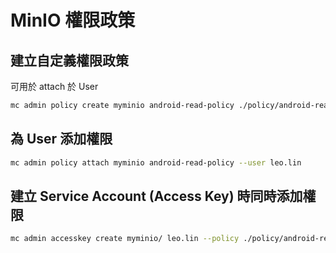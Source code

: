 # MinIO 權限政策

## 建立自定義權限政策

可用於 attach 於 User 

```bash
mc admin policy create myminio android-read-policy ./policy/android-read.json
```

## 為 User 添加權限

```bash
mc admin policy attach myminio android-read-policy --user leo.lin
```

## 建立 Service Account (Access Key) 時同時添加權限

```bash
mc admin accesskey create myminio/ leo.lin --policy ./policy/android-read.json
```